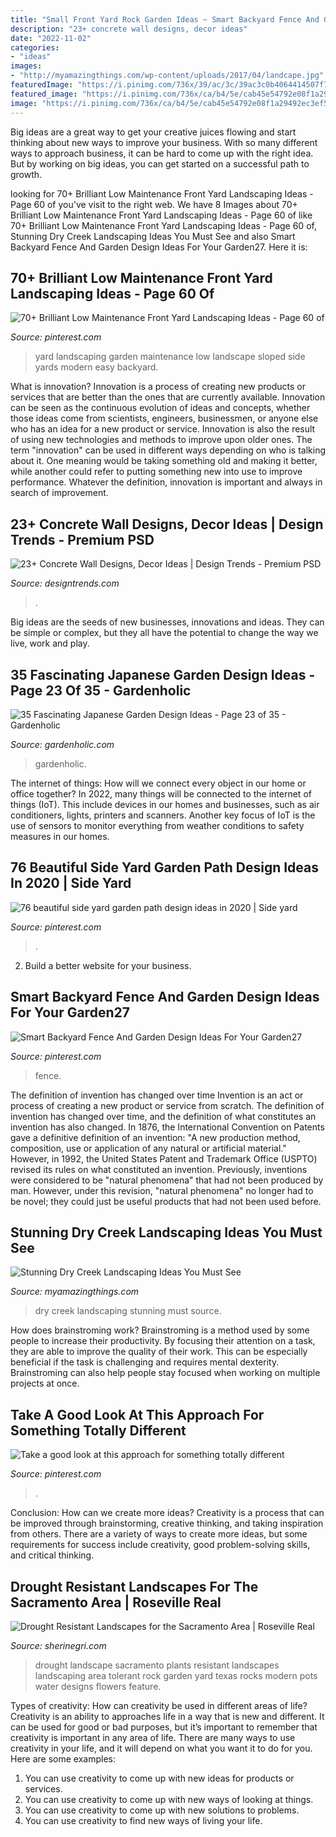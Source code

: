 ```yaml
---
title: "Small Front Yard Rock Garden Ideas ~ Smart Backyard Fence And Garden Design Ideas For Your Garden27"
description: "23+ concrete wall designs, decor ideas"
date: "2022-11-02"
categories:
- "ideas"
images:
- "http://myamazingthings.com/wp-content/uploads/2017/04/landcape.jpg"
featuredImage: "https://i.pinimg.com/736x/39/ac/3c/39ac3c0b4064414507f7e6666f0469a0.jpg"
featured_image: "https://i.pinimg.com/736x/ca/b4/5e/cab45e54792e08f1a29492ec3ef5de23.jpg"
image: "https://i.pinimg.com/736x/ca/b4/5e/cab45e54792e08f1a29492ec3ef5de23.jpg"
---
```



Big ideas are a great way to get your creative juices flowing and start thinking about new ways to improve your business. With so many different ways to approach business, it can be hard to come up with the right idea. But by working on big ideas, you can get started on a successful path to growth.

	

		
looking for 70+ Brilliant Low Maintenance Front Yard Landscaping Ideas - Page 60 of you've visit to the right web. We have 8 Images about 70+ Brilliant Low Maintenance Front Yard Landscaping Ideas - Page 60 of like 70+ Brilliant Low Maintenance Front Yard Landscaping Ideas - Page 60 of, Stunning Dry Creek Landscaping Ideas You Must See and also Smart Backyard Fence And Garden Design Ideas For Your Garden27. Here it is:
		
    
## 70+ Brilliant Low Maintenance Front Yard Landscaping Ideas - Page 60 Of

<img loading=lazy src="https://i.pinimg.com/736x/ca/b4/5e/cab45e54792e08f1a29492ec3ef5de23.jpg" onerror="this.onerror=null;this.src='https://tse4.mm.bing.net/th?id=OIP.44ny_bw9r8p1SdpUjBfqqAHaJ3&amp;pid=15.1';" alt="70+ Brilliant Low Maintenance Front Yard Landscaping Ideas - Page 60 of">

_Source: pinterest.com_

>yard landscaping garden maintenance low landscape sloped side yards modern easy backyard. 

	

What is innovation?
Innovation is a process of creating new products or services that are better than the ones that are currently available. Innovation can be seen as the continuous evolution of ideas and concepts, whether those ideas come from scientists, engineers, businessmen, or anyone else who has an idea for a new product or service. Innovation is also the result of using new technologies and methods to improve upon older ones.
The term "innovation" can be used in different ways depending on who is talking about it. One meaning would be taking something old and making it better, while another could refer to putting something new into use to improve performance. Whatever the definition, innovation is important and always in search of improvement.

    
## 23+ Concrete Wall Designs, Decor Ideas | Design Trends - Premium PSD

<img loading=lazy src="https://images.designtrends.com/wp-content/uploads/2016/03/21110335/Cozy-Patio-Concrete-Wall.jpeg" onerror="this.onerror=null;this.src='https://tse3.mm.bing.net/th?id=OIP.A515RlTHqqZHNI_WF7hOCwHaLG&amp;pid=15.1';" alt="23+ Concrete Wall Designs, Decor Ideas | Design Trends - Premium PSD">

_Source: designtrends.com_

>. 

	

Big ideas are the seeds of new businesses, innovations and ideas. They can be simple or complex, but they all have the potential to change the way we live, work and play.

    
## 35 Fascinating Japanese Garden Design Ideas - Page 23 Of 35 - Gardenholic

<img loading=lazy src="https://gardenholic.com/wp-content/uploads/2018/08/Garden-23.jpg" onerror="this.onerror=null;this.src='https://tse3.mm.bing.net/th?id=OIP.cQ6WzM0aC8YrPgocSF-K8QHaLH&amp;pid=15.1';" alt="35 Fascinating Japanese Garden Design Ideas - Page 23 of 35 - Gardenholic">

_Source: gardenholic.com_

>gardenholic. 

	

The internet of things: How will we connect every object in our home or office together?
In 2022, many things will be connected to the internet of things (IoT). This include devices in our homes and businesses, such as air conditioners, lights, printers and scanners. Another key focus of IoT is the use of sensors to monitor everything from weather conditions to safety measures in our homes.

    
## 76 Beautiful Side Yard Garden Path Design Ideas In 2020 | Side Yard

<img loading=lazy src="https://i.pinimg.com/736x/39/ac/3c/39ac3c0b4064414507f7e6666f0469a0.jpg" onerror="this.onerror=null;this.src='https://tse1.mm.bing.net/th?id=OIP.2D2WQ5VVOMj5fJjzvE1VpAHaLE&amp;pid=15.1';" alt="76 beautiful side yard garden path design ideas in 2020 | Side yard">

_Source: pinterest.com_

>. 

	

2. Build a better website for your business. 

    
## Smart Backyard Fence And Garden Design Ideas For Your Garden27

<img loading=lazy src="https://i.pinimg.com/736x/fc/e6/2b/fce62bb95083dbba4c153421a9475acd.jpg" onerror="this.onerror=null;this.src='https://tse4.mm.bing.net/th?id=OIP.qBwNnymU7Z8DsM6i7UizQgHaJ3&amp;pid=15.1';" alt="Smart Backyard Fence And Garden Design Ideas For Your Garden27">

_Source: pinterest.com_

>fence. 

	

The definition of invention has changed over time
Invention is an act or process of creating a new product or service from scratch. The definition of invention has changed over time, and the definition of what constitutes an invention has also changed.  In 1876, the International Convention on Patents gave a definitive definition of an invention: "A new production method, composition, use or application of any natural or artificial material." 
However, in 1992, the United States Patent and Trademark Office (USPTO) revised its rules on what constituted an invention. Previously, inventions were considered to be "natural phenomena" that had not been produced by man. However, under this revision, "natural phenomena" no longer had to be novel; they could just be useful products that had not been used before.

    
## Stunning Dry Creek Landscaping Ideas You Must See

<img loading=lazy src="http://myamazingthings.com/wp-content/uploads/2017/04/landcape.jpg" onerror="this.onerror=null;this.src='https://tse2.mm.bing.net/th?id=OIP.ddvHv8cxRFzMrh8Ncgs4LgHaKi&amp;pid=15.1';" alt="Stunning Dry Creek Landscaping Ideas You Must See">

_Source: myamazingthings.com_

>dry creek landscaping stunning must source. 

	

How does brainstroming work?
Brainstroming is a method used by some people to increase their productivity. By focusing their attention on a task, they are able to improve the quality of their work. This can be especially beneficial if the task is challenging and requires mental dexterity. Brainstroming can also help people stay focused when working on multiple projects at once.

    
## Take A Good Look At This Approach For Something Totally Different

<img loading=lazy src="https://i.pinimg.com/736x/b7/c5/8b/b7c58bfa4feeee5044ca3394261081b1.jpg" onerror="this.onerror=null;this.src='https://tse4.mm.bing.net/th?id=OIP.56dx5vRAt2qo8NGkui89_wHaJ3&amp;pid=15.1';" alt="Take a good look at this approach for something totally different">

_Source: pinterest.com_

>. 

	

Conclusion: How can we create more ideas?
Creativity is a process that can be improved through brainstorming, creative thinking, and taking inspiration from others. There are a variety of ways to create more ideas, but some requirements for success include creativity, good problem-solving skills, and critical thinking.

    
## Drought Resistant Landscapes For The Sacramento Area | Roseville Real

<img loading=lazy src="http://www.sherinegri.com/wp-content/uploads/2015/04/drought-landscape-12.jpg" onerror="this.onerror=null;this.src='https://tse2.mm.bing.net/th?id=OIP.sQG6GFQokYiTlOsDjEcTTgHaJ3&amp;pid=15.1';" alt="Drought Resistant Landscapes for the Sacramento Area | Roseville Real">

_Source: sherinegri.com_

>drought landscape sacramento plants resistant landscapes landscaping area tolerant rock garden yard texas rocks modern pots water designs flowers feature. 

	

Types of creativity: How can creativity be used in different areas of life?
Creativity is an ability to approaches life in a way that is new and different. It can be used for good or bad purposes, but it’s important to remember that creativity is important in any area of life. There are many ways to use creativity in your life, and it will depend on what you want it to do for you. Here are some examples: 
1. You can use creativity to come up with new ideas for products or services.
2. You can use creativity to come up with new ways of looking at things.
3. You can use creativity to come up with new solutions to problems.
4. You can use creativity to find new ways of living your life.

